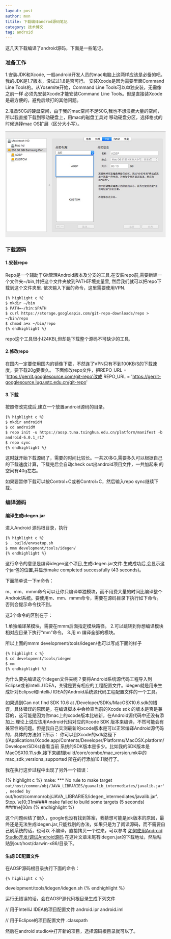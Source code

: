```yaml
---
layout: post
author: mxn
titile: 下载编译androd源码笔记
category: 技术博文
tag: android
---
```


这几天下载编译了android源码，下面是一些笔记。

### 准备工作

1.安装JDK和Xcode, 一般android开发人员的mac电脑上这两样应该是必备的吧。我的JDK是1.7版本，没试过1.8是否可行。
安装Xcode是因为需要里面Command Line Tools的。从Yosemite开始，Command Line Tools可以单独安装，无需像之前一样
必须先安装Xcode才能安装Command Line Tools。但是直接装Xcode是最方便的，避免后续打的其他问题。

2.准备50G的硬盘空间，由于我的mac空间不足50G,我也不想浪费大量的空间，所以我直接下载到移动硬盘上，用mac的磁盘工具对
移动硬盘分区，选择格式的时候选择mac OS扩展（区分大小写）。

![](https://raw.githubusercontent.com/mxn21/mxn21.github.io/master/public/img/img188.png)

<!-- more --> 

### 下载源码

#### 1.安装repo

Repo是一个辅助于Git管理Android版本及分支的工具.在安装repo前,需要新建一个文件夹~/bin,并把这个文件夹放到PATH环境变量里,
然后我们就可以把repo下载到这个文件夹里.
依次输入下面的命令，这里需要使用VPN.

    {% highlight c %} 
    $ mkdir ~/bin
    $ PATH=~/bin:$PATH
    $ curl https://storage.googleapis.com/git-repo-downloads/repo > ~/bin/repo
    $ chmod a+x ~/bin/repo
    {% endhighlight %}
    
repo这个工具很小(24KB),但却是下载整个源码不可缺少的工具.

#### 2.修改repo

在国内一定要使用国内的镜像下载，不然连了VPN只有不到100KB/S的下载速度，要下载20g要很久。
下面修改repo文件，把REPO_URL = 'https://gerrit.googlesource.com/git-repo'改成
REPO_URL = 'https://gerrit-googlesource.lug.ustc.edu.cn/git-repo'

#### 3.下载

按照修改完成后,建立一个放置android源码的目录。

    {% highlight c %} 
    $ mkdir androidM
    $ cd androidM
    $ repo init -u https://aosp.tuna.tsinghua.edu.cn/platform/manifest -b android-6.0.1_r17
    $ repo sync
    {% endhighlight %}
    
这时就开始下载源码了，需要的时间比较长。一共20多G,需要多久可以根据自己的下载速度计算，下载完后会自动check out出android项目文件，一共加起来
的空间有40g左右。

如果要暂停下载可以按Control+C或者Control+C，然后输入repo sync继续下载。

### 编译源码

#### 编译生成idegen.jar

进入Android 源码根目录，执行

    {% highlight c %} 
    $ . build/envsetup.sh  
    $ mmm development/tools/idegen/
    {% endhighlight %}
    
这行命令的意思是编译idegen这个项目,生成idegen.jar文件.生成成功后,会显示这个jar包的位置,并显示make completed successfully (43 seconds)。

下面简单说一下m命令：

m、mm、mmm命令可以让你只编译单独模块，而不用费大量的时间比编译整个Android系统。要使用m、mm、mmm命令，需要在源码目录下执行如下命令。
否则会提示命令找不到。

这3个命令的区别在于：

1.单独编译某模块，需要在mmm后面指定模块路径。
2.可以跳转到你想编译模块相对应目录下执行“mm”命令。
3.用 m 编译全部的模块。

所以上面的mmm development/tools/idegen/也可以写成下面的样子

    {% highlight c %} 
    $ cd development/tools/idegen
    $ mm
    {% endhighlight %}
    
为什么要先编译这个idegen文件夹呢？要将Android系统源代码工程导入到Eclipse或者IntelliJ 
IDEA，关键是要有相应的工程配置文件。idegen就是用来生成针对Eclipse和IntelliJ IDEA的Android系统源代码工程配置文件的一个工具。

如果遇到Can not find SDK 10.6 at /Developer/SDKs/MacOSX10.6.sdk的错误，具体错误的原因是，在编译脚本中会检查当前的Xcode sdk
的版本是否是兼容的，这可能是因为你mac上的xcode版本比较新，在Android源代码中还没有添加上.理论上说应该用Android代码对应的Xcode SDK
版本来编译，不然可能会有兼容性的问题。但是我自己实测最新的xcode版本是可以正常编译Android源代码的，具体的方法如下所示：
你可以到Xcode的sdk路径下(/Applications/Xcode.app/Contents/Developer/Platforms/MacOSX.platform/Developer/SDKs)查看当前
系统的SDK版本是多少。比如我的SDK版本是MacOSX10.11.sdk,接下来编辑build/core/combo/mac_version.mk中的mac_sdk_versions_supported
所在的行添加10.11就行了。

我在执行这步过程中出现了另外一个错误：

 {% highlight c %} 
make: *** No rule to make target `out/host/common/obj/JAVA_LIBRARIES/guavalib_intermediates/javalib.jar',
needed by `out/host/common/obj/JAVA_LIBRARIES/idegen_intermediates/javalib.jar'.  Stop.
\e[0;31m#### make failed to build some targets (5 seconds) ####\e[00m
 {% endhighlight %}

这个问题纠结了很久，google也没有找到答案，我猜想可能是jdk版本的原因，最终还是无法生成idegen.jar,只能找别的办法，如果只是为了阅读源码，而不需要自己刷系统的话，也可以
不编译，直接拷贝一个过来，可以参考 [如何使用Android Studio开发/调试Android源码](http://www.cnblogs.com/Lefter/p/4176991.html) 
在这片文章末尾有idegen.jar的下载地址，然后粘贴到out/host/darwin-x86/目录下。

#### 生成IDE配置文件

在AOSP源码根目录执行下面的命令：

    {% highlight c %} 
development/tools/idegen/idegen.sh
    {% endhighlight %}
    
运行无错误的话，会在AOSP源代码根目录生成下列文件

// 用于IntelliJ IDEA的项目配置文件
android.ipr
android.iml

// 用于Eclipse的项目配置文件
.classpath

然后在android studio中打开新的项目，选择源码根目录就可以了。

